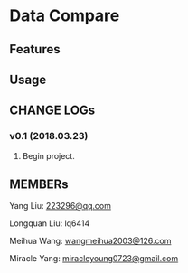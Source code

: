 # Data Compare

## Features

## Usage

## CHANGE LOGs

### v0.1 (2018.03.23)
1. Begin project.

## MEMBERs
Yang Liu: 223296@qq.com

Longquan Liu: lq6414

Meihua Wang: wangmeihua2003@126.com

Miracle Yang: miracleyoung0723@gmail.com